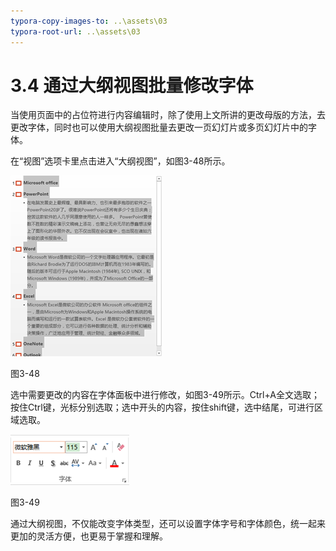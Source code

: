 ```yaml
---
typora-copy-images-to: ..\assets\03
typora-root-url: ..\assets\03
---
```


# 3.4  通过大纲视图批量修改字体

当使用页面中的占位符进行内容编辑时，除了使用上文所讲的更改母版的方法，去更改字体，同时也可以使用大纲视图批量去更改一页幻灯片或多页幻灯片中的字体。

在“视图”选项卡里点击进入“大纲视图”，如图3-48所示。

![img](../../.gitbook/assets/image060.png)

图3-48

选中需要更改的内容在字体面板中进行修改，如图3-49所示。Ctrl+A全文选取；按住Ctrl键，光标分别选取；选中开头的内容，按住shift键，选中结尾，可进行区域选取。

![img](../../.gitbook/assets/image061%20%281%29.png)

图3-49

通过大纲视图，不仅能改变字体类型，还可以设置字体字号和字体颜色，统一起来更加的灵活方便，也更易于掌握和理解。

